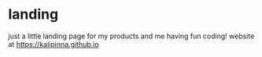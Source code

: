 # landing
just a little landing page for my products and me having fun coding!
website at https://kalipinna.github.io
